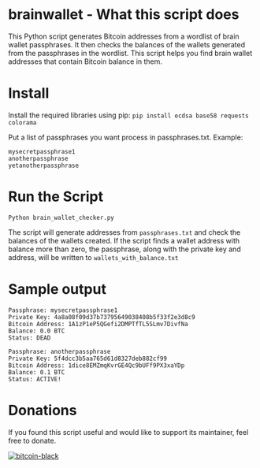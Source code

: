 # brainwallet - What this script does
This Python script generates Bitcoin addresses from a wordlist of brain wallet passphrases. It then checks the balances of the wallets generated from the passphrases in the wordlist. This script helps you find brain wallet addresses that contain Bitcoin balance in them.


# Install
Install the required libraries using pip:
```pip install ecdsa base58 requests colorama```

Put a list of passphrases you want process in passphrases.txt. Example:
```
mysecretpassphrase1
anotherpassphrase
yetanotherpassphrase
```

# Run the Script
```Python brain_wallet_checker.py```

The script will generate addresses from ```passphrases.txt``` and check the balances of the wallets created. If the script finds a wallet address with balance more than zero, the passphrase, along with the private key and address, will be written to ```wallets_with_balance.txt```

# Sample output
```
Passphrase: mysecretpassphrase1
Private Key: 4a8a08f09d37b73795649038408b5f33f2e3d8c9
Bitcoin Address: 1A1zP1eP5QGefi2DMPTfTL5SLmv7DivfNa
Balance: 0.0 BTC
Status: DEAD

Passphrase: anotherpassphrase
Private Key: 5f4dcc3b5aa765d61d8327deb882cf99
Bitcoin Address: 1dice8EMZmqKvrGE4Qc9bUFf9PX3xaYDp
Balance: 0.1 BTC
Status: ACTIVE!
```

# Donations
If you found this script useful and would like to support its maintainer, feel free to donate.

[![bitcoin-black](https://github.com/Ximi1970/Donate/blob/master/bitcoin-donate-black.png)](https://raw.githubusercontent.com/Alon-Alush/donate/main/donate.txt)
